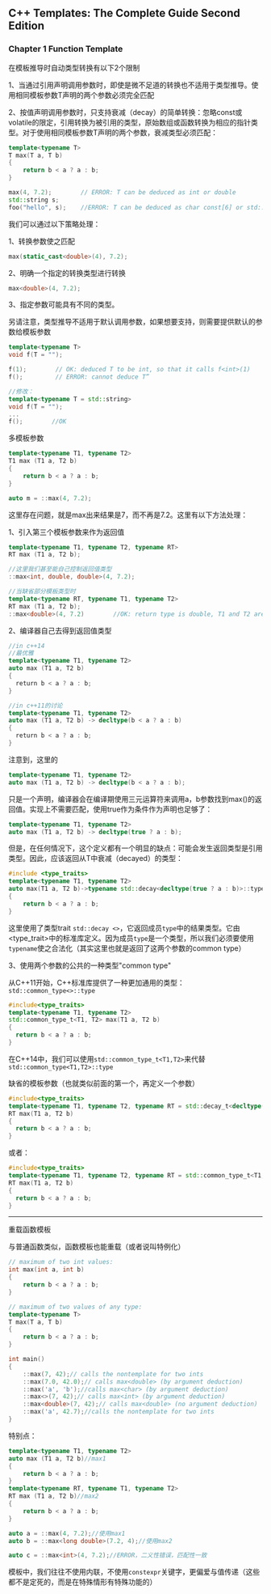 ## C++ Templates: The Complete Guide Second Edition

### Chapter 1 Function Template

在模板推导时自动类型转换有以下2个限制

1、当通过引用声明调用参数时，即使是微不足道的转换也不适用于类型推导。使用相同模板参数T声明的两个参数必须完全匹配

2、按值声明调用参数时，只支持衰减（decay）的简单转换：忽略const或volatile的限定，引用转换为被引用的类型，原始数组或函数转换为相应的指针类型。对于使用相同模板参数T声明的两个参数，衰减类型必须匹配：

```cpp
template<typename T>
T max(T a, T b)
{
	return b < a ? a : b;
}

max(4, 7.2);        // ERROR: T can be deduced as int or double
std::string s;
foo("hello", s);    //ERROR: T can be deduced as char const[6] or std::string”
```

我们可以通过以下策略处理：

1、转换参数使之匹配

```cpp
max(static_cast<double>(4), 7.2);
```

2、明确一个指定的转换类型进行转换

```cpp
max<double>(4, 7.2);
```

3、指定参数可能具有不同的类型。

另请注意，类型推导不适用于默认调用参数，如果想要支持，则需要提供默认的参数给模板参数

```cpp
template<typename T>
void f(T = "");

f(1);        // OK: deduced T to be int, so that it calls f<int>(1)
f();         // ERROR: cannot deduce T”

//修改：
template<typename T = std::string>
void f(T = "");
...
f();        //OK
```

多模板参数

```cpp
template<typename T1, typename T2>
T1 max (T1 a, T2 b)
{
	return b < a ? a : b; 
}

auto m = ::max(4, 7.2);
```

这里存在问题，就是max出来结果是7，而不再是7.2。这里有以下方法处理：

1、引入第三个模板参数来作为返回值

```cpp
template<typename T1, typename T2, typename RT>
RT max (T1 a, T2 b);

//这里我们甚至能自己控制返回值类型
::max<int, double, double>(4, 7.2);

//当缺省部分模板类型时
template<typename RT, typename T1, typename T2>
RT max (T1 a, T2 b);
::max<double>(4, 7.2)        //OK: return type is double, T1 and T2 are deduced
```

2、编译器自己去得到返回值类型

```cpp
//in c++14
//最优雅
template<typename T1, typename T2>
auto max (T1 a, T2 b)
{
  return b < a ? a : b;
}

//in c++11的讨论
template<typename T1, typename T2>
auto max (T1 a, T2 b) -> decltype(b < a ? a : b)
{
  return b < a ? a : b;
}
```

注意到，这里的

```cpp
template<typename T1, typename T2>
auto max (T1 a, T2 b) -> decltype(b < a ? a : b);
```

只是一个声明，编译器会在编译期使用三元运算符来调用a，b参数找到max()的返回值。实现上不需要匹配，使用true作为条件作为声明也足够了：

```cpp
template<typename T1, typename T2>
auto max (T1 a, T2 b) -> decltype(true ? a : b);
```

但是，在任何情况下，这个定义都有一个明显的缺点：可能会发生返回类型是引用类型。因此，应该返回从T中衰减（decayed）的类型：

```cpp
#include <type_traits>
template<typename T1, typename T2>
auto max(T1 a, T2 b)->typename std::decay<decltype(true ? a : b)>::type
{
	return b < a ? a : b;
}
```

这里使用了类型trait `std::decay <>`，它返回成员`type`中的结果类型。它由<type_trait>中的标准库定义。因为成员`type`是一个类型，所以我们必须要使用`typename`使之合法化（其实这里也就是返回了这两个参数的common type）

3、使用两个参数的公共的一种类型"common type"

从C++11开始，C++标准库提供了一种更加通用的类型：`std::common_type<>::type`

```cpp
#include<type_traits>
template<typename T1, typename T2>
std::common_type_t<T1, T2> max(T1 a, T2 b)
{
  return b < a ? a : b;
}
```

在C++14中，我们可以使用`std::common_type_t<T1,T2>`来代替`std::common_type<T1,T2>::type`

缺省的模板参数（也就类似前面的第一个，再定义一个参数）

```cpp
#include<type_traits>
template<typename T1, typename T2, typename RT = std::decay_t<decltype(true ? T1() : T2())>>
RT max(T1 a, T2 b)
{
  return b < a ? a : b;
}
```

或者：

```cpp
#include<type_traits>
template<typename T1, typename T2, typename RT = std::common_type_t<T1,T2>>
RT max(T1 a, T2 b)
{
  return b < a ? a : b;
}
```

<hr>

重载函数模板

与普通函数类似，函数模板也能重载（或者说叫特例化）

```cpp
// maximum of two int values:
int max(int a, int b)
{
	return b < a ? a : b;
}

// maximum of two values of any type:
template<typename T>
T max(T a, T b)
{
	return b < a ? a : b;
}

int main()
{
	::max(7, 42);// calls the nontemplate for two ints
	::max(7.0, 42.0);// calls max<double> (by argument deduction)
	::max('a', 'b');//calls max<char> (by argument deduction)
	::max<>(7, 42);// calls max<int> (by argument deduction)
	::max<double>(7, 42);// calls max<double> (no argument deduction)
	::max('a', 42.7);//calls the nontemplate for two ints
}
```

特别点：

```cpp
template<typename T1, typename T2>
auto max (T1 a, T2 b)//max1
{
	return b < a ? a : b;
}
template<typename RT, typename T1, typename T2>
RT max (T1 a, T2 b)//max2
{
	return b < a ? a : b;
}

auto a = ::max(4, 7.2);//使用max1
auto b = ::max<long double>(7.2, 4);//使用max2

auto c = ::max<int>(4, 7.2);//ERROR，二义性错误，匹配性一致
```

模板中，我们往往不使用内联，不使用`constexpr`关键字，更偏爱与值传递（这些都不是定死的，而是在特殊情形有特殊功能的）